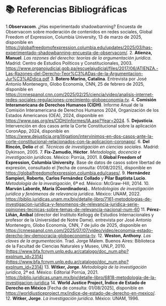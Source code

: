 
# 📚 Referencias Bibliográficas 

1.**Observacom**. ¿Has experimentado shadowbanning? Encuesta de Observacom sobre moderación de contenidos en redes sociales, Global Freedom of Expression, Columbia University, 13 de marzo de 2025, disponible en https://globalfreedomofexpression.columbia.edu/updates/2025/03/has-experimentado-shadowbanning-encuesta-de-observacom/.
2. **Atienza, Manuel**. *Las razones del derecho: teorías de la argumentación jurídica*. Madrid: Centro de Estudios Políticos y Constitucionales, 2003. https://www.organojudicial.gob.pa/escuelajudicial/files/2017/06/ATIENZA.-Las-Razones-del-Derecho-Teor%C3%ADas-de-la-Argumentacion-Jur%C3%ADdica.pdf
3. **Botero Marino, Catalina**. Entrevista por José Antonio Montenegro, Globo Economía, CNN, 25 de febrero de 2025, disponible en https://cnnespanol.cnn.com/2025/02/25/ciencia/video/analisis-internet-redes-sociales-regulaciones-crecimiento-globoeconomia-tv.
4. **Comisión Interamericana de Derechos Humanos (CIDH)**. Informe Anual de la Comisión Interamericana de Derechos Humanos 2024, Organización de los Estados Americanos (OEA), 2024, disponible en https://www.oas.org/es/CIDH/informes/IA.asp?Year=2024.
5. **Dejusticia**. Intervención en dos casos ante la Corte Constitucional sobre la aplicación CoronApp, 2024, disponible en https://www.dejusticia.org/litigation/intervinimos-en-dos-casos-ante-la-corte-constitucional-relacionados-con-la-aplicacion-coronapp/.
6. **Del Rincón, Delio** *et al.* *Técnicas de investigación en ciencias sociales*. Madrid: Dykinson, 2005.
7. **Fix-Zamudio, Héctor**. *Metodología, docencia e investigación jurídicas*. México: Porrúa, 2001.
8.**Global Freedom of Expression, Columbia University**. Base de datos de casos sobre libertad de expresión, consultado el [fecha de consulta: 01/08/2025], disponible en https://globalfreedomofexpression.columbia.edu/cases/.
9. **Hernández Sampieri, Roberto**, **Carlos Fernández Collado** y **Pilar Baptista Lucio**. *Metodología de la investigación*, 6ª ed. México: McGraw-Hill, 2014.
10. **Marván Laborde, María (Coordinadora).**. *Metodologías de investigación jurídica y fenómenos de relevancia jurídica*. México: UNAM, 2022.  https://biblio.juridicas.unam.mx/bjv/detalle-libro/7161-metodologias-de-investigacion-juridica-y-fenomenos-de-relevancia-juridica-serie-opiniones-tecnicas-sobre-temas-de-relevancia-nacional-num-60
11. **Pérez-Liñán, Aníbal** (director del Instituto Kellogg de Estudios Internacionales y profesor de la Universidad de Notre Dame). entrevista por José Antonio Montenegro, Globo Economía, CNN, 7 de julio de 2025, disponible en https://cnnespanol.cnn.com/2025/07/07/video/video/economia-estado-derecho-ley-democracia-globoeconomia-tv.
12. **Weston, Anthony**. *Las claves de la argumentación*. Trad. Jorge Malem. Buenos Aires: Biblioteca de la Facultad de Ciencias Naturales y Museo, UNLP, 2010. [https://www.bfa.fcnym.unlp.edu.ar/catalogo/doc_num.php?explnum_id=2314](https://www.bfa.fcnym.unlp.edu.ar/catalogo/doc_num.php?explnum_id=2314) 
13. **Witker, Jorge**. *Metodología de la investigación jurídica*, 2ª ed. México: Editorial Porrúa, 2021.  https://biblio.juridicas.unam.mx/bjv/detalle-libro/6818-metodologia-de-la-investigacion-juridica
14. **World Justice Project, Índice de Estado de Derecho en México** [Fecha de consulta: 01/08/2025], disponible en https://worldjusticeproject.mx/indice-de-estado-de-derecho-en-mexico/.
12. **Witker, Jorge**. *La investigación jurídica*. México: UNAM, 1996.

